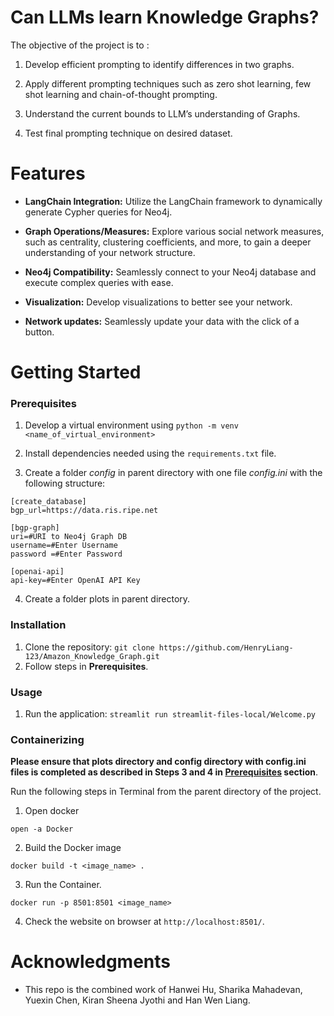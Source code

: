 # Can LLMs learn Knowledge Graphs?

The objective of the project is to : 

1. Develop efficient prompting to identify differences in two graphs.

2. Apply different prompting techniques such as zero shot learning, few shot learning and chain-of-thought prompting.

3. Understand the current bounds to LLM’s understanding of Graphs.

4. Test final prompting technique on desired dataset.

# Features

- **LangChain Integration:** Utilize the LangChain framework to dynamically generate Cypher queries for Neo4j.
  
- **Graph Operations/Measures:** Explore various social network measures, such as centrality, clustering coefficients, and more, to gain a deeper understanding of your network structure.

- **Neo4j Compatibility:** Seamlessly connect to your Neo4j database and execute complex queries with ease.

- **Visualization:** Develop visualizations to better see your network.

- **Network updates:** Seamlessly update your data with the click of a button.

# Getting Started

### Prerequisites

1. Develop a virtual environment using `python -m venv <name_of_virtual_environment>`

2. Install dependencies needed using the `requirements.txt` file.

3. Create a folder *config* in parent directory with one file *config.ini* with the following structure:

```
[create_database]
bgp_url=https://data.ris.ripe.net

[bgp-graph]
uri=#URI to Neo4j Graph DB
username=#Enter Username
password =#Enter Password

[openai-api]
api-key=#Enter OpenAI API Key
```

4. Create a folder plots in parent directory.

### Installation

1. Clone the repository: `git clone https://github.com/HenryLiang-123/Amazon_Knowledge_Graph.git`
2. Follow steps in **Prerequisites**.

### Usage

1. Run the application: `streamlit run streamlit-files-local/Welcome.py`

### Containerizing

**Please ensure that plots directory and config directory with config.ini files is completed as described in Steps 3 and 4 in [Prerequisites](#prerequisites) section**.

Run the following steps in Terminal from the parent directory of the project.

1. Open docker

``` open -a Docker ```

2. Build the Docker image

``` docker build -t <image_name> . ```

3. Run the Container.

``` docker run -p 8501:8501 <image_name> ```

4. Check the website on browser at `http://localhost:8501/`.

# Acknowledgments

- This repo is the combined work of Hanwei Hu, Sharika Mahadevan, Yuexin Chen, Kiran Sheena Jyothi and Han Wen Liang.